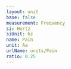 ```yaml
---
layout: unit
base: false
measurement: Frequency
si: Hertz
siUnit: hz
name: Pain
unit: Aa
urlName: units/Pain
ratio: 0.25
---
```

